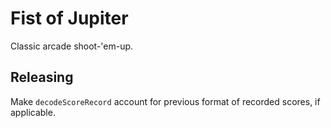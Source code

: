 # Fist of Jupiter

Classic arcade shoot-'em-up.

## Releasing

Make `decodeScoreRecord` account for previous format of recorded scores, if applicable.
